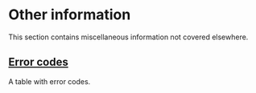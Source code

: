 # Other information

This section contains miscellaneous information not covered elsewhere.

## [Error codes](error-codes.md#error-codes)

A table with error codes.

